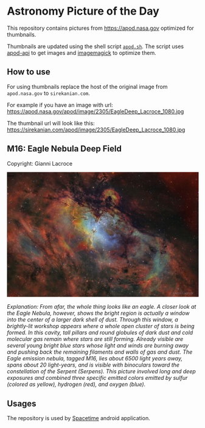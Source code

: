# Astronomy Picture of the Day

This repository contains pictures from https://apod.nasa.gov optimized for thumbnails.

Thumbnails are updated using the shell script [`apod.sh`](apod.sh). The script
uses [apod-api](https://github.com/nasa/apod-api) to get images and [imagemagick](https://imagemagick.org) to
optimize them.

## How to use

For using thumbnails replace the host of the original image from `apod.nasa.gov` to `sirekanian.com`.

For example if you have an image with url:<br>
https://apod.nasa.gov/apod/image/2305/EagleDeep_Lacroce_1080.jpg

The thumbnail url will look like this:<br>
https://sirekanian.com/apod/image/2305/EagleDeep_Lacroce_1080.jpg

## M16: Eagle Nebula Deep Field

Copyright: Gianni Lacroce

[![the picture of the day][1]][2]

_Explanation: From afar, the whole thing looks like an eagle.  A closer look at the Eagle Nebula, however, shows the bright region is actually a window into the center of a larger dark shell of dust.  Through this window, a brightly-lit workshop appears where a whole open cluster of stars is being formed.  In this cavity, tall pillars and round globules of dark dust and cold molecular gas remain where stars are still forming.  Already visible are several young bright blue stars whose light and winds are burning away and pushing back the remaining filaments and walls of gas and dust.  The Eagle emission nebula, tagged M16, lies about 6500 light years away, spans about 20 light-years, and is visible with binoculars toward the constellation of the Serpent (Serpens).  This picture involved long and deep exposures and combined three specific emitted colors emitted by sulfur (colored as yellow), hydrogen (red), and oxygen (blue)._

## Usages

The repository is used by [Spacetime][3] android application.

[1]: image/2305/EagleDeep_Lacroce_1080.jpg

[2]: https://apod.nasa.gov/apod/image/2305/EagleDeep_Lacroce_1080.jpg

[3]: https://github.com/sirekanian/spacetime
